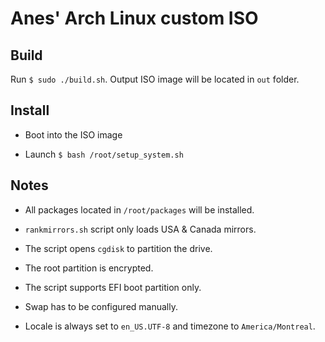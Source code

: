# Anes' Arch Linux custom ISO

## Build

Run `$ sudo ./build.sh`. Output ISO image will be located in `out` folder.

## Install

- Boot into the ISO image

- Launch `$ bash /root/setup_system.sh`

## Notes

- All packages located in `/root/packages` will be installed.

- `rankmirrors.sh` script only loads USA & Canada mirrors.

- The script opens `cgdisk` to partition the drive.

- The root partition is encrypted.

- The script supports EFI boot partition only.

- Swap has to be configured manually.

- Locale is always set to `en_US.UTF-8` and timezone to `America/Montreal`.
